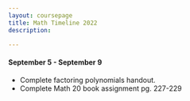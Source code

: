 ```yaml
---
layout: coursepage
title: Math Timeline 2022
description: 

--- 
```


#### September 5 - September 9  
* Complete factoring polynomials handout.  
* Complete Math 20 book assignment pg. 227-229
